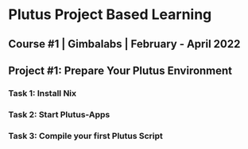 # Plutus Project Based Learning
## Course #1 | Gimbalabs | February - April 2022

## Project #1: Prepare Your Plutus Environment

### Task 1: Install Nix

### Task 2: Start Plutus-Apps

### Task 3: Compile your first Plutus Script